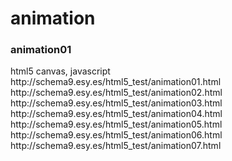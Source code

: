 # animation
<h3>animation01</h3>  
html5 canvas, javascript <br>
http://schema9.esy.es/html5_test/animation01.html <br>
http://schema9.esy.es/html5_test/animation02.html <br>
http://schema9.esy.es/html5_test/animation03.html <br>
http://schema9.esy.es/html5_test/animation04.html <br>
http://schema9.esy.es/html5_test/animation05.html <br>
http://schema9.esy.es/html5_test/animation06.html <br>
http://schema9.esy.es/html5_test/animation07.html <br>
